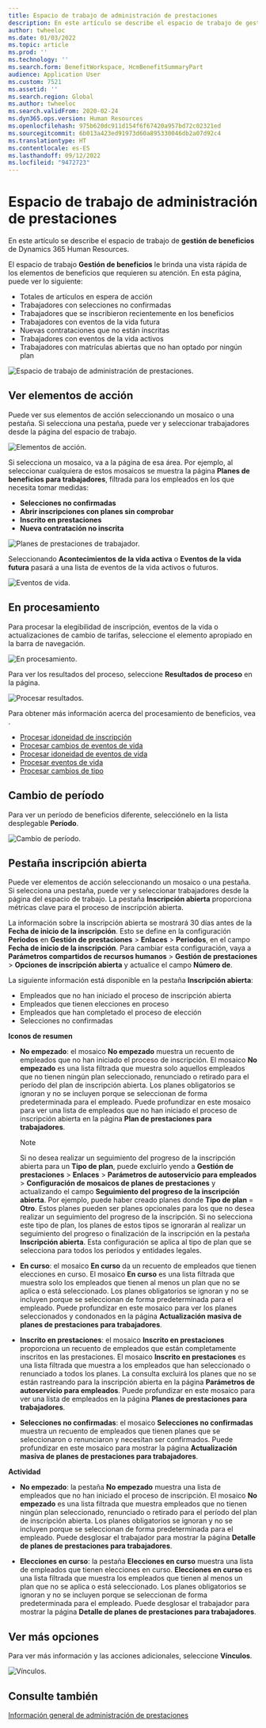 ```yaml
---
title: Espacio de trabajo de administración de prestaciones
description: En este artículo se describe el espacio de trabajo de gestión de beneficios de Dynamics 365 Human Resources.
author: twheeloc
ms.date: 01/03/2022
ms.topic: article
ms.prod: ''
ms.technology: ''
ms.search.form: BenefitWorkspace, HcmBenefitSummaryPart
audience: Application User
ms.custom: 7521
ms.assetid: ''
ms.search.region: Global
ms.author: twheeloc
ms.search.validFrom: 2020-02-24
ms.dyn365.ops.version: Human Resources
ms.openlocfilehash: 975b620dc911d154f6f67420a957bd72c02321ed
ms.sourcegitcommit: 6b013a423ed91973d60a895330046db2a07d92c4
ms.translationtype: HT
ms.contentlocale: es-ES
ms.lasthandoff: 09/12/2022
ms.locfileid: "9472723"
---
```

# <a name="benefits-management-workspace"></a>Espacio de trabajo de administración de prestaciones

En este artículo se describe el espacio de trabajo de **gestión de beneficios** de Dynamics 365 Human Resources.

El espacio de trabajo **Gestión de beneficios** le brinda una vista rápida de los elementos de beneficios que requieren su atención. En esta página, puede ver lo siguiente:

- Totales de artículos en espera de acción
- Trabajadores con selecciones no confirmadas
- Trabajadores que se inscribieron recientemente en los beneficios
- Trabajadores con eventos de la vida futura
- Nuevas contrataciones que no están inscritas
- Trabajadores con eventos de la vida activos
- Trabajadores con matrículas abiertas que no han optado por ningún plan

![Espacio de trabajo de administración de prestaciones.](./media/hr-benefits-management-workspace.png)

## <a name="view-action-items"></a>Ver elementos de acción

Puede ver sus elementos de acción seleccionando un mosaico o una pestaña. Si selecciona una pestaña, puede ver y seleccionar trabajadores desde la página del espacio de trabajo.

![Elementos de acción.](./media/hr-benefits-management-workspace-action-items.png)

Si selecciona un mosaico, va a la página de esa área. Por ejemplo, al seleccionar cualquiera de estos mosaicos se muestra la página **Planes de beneficios para trabajadores**, filtrada para los empleados en los que necesita tomar medidas:

- **Selecciones no confirmadas**
- **Abrir inscripciones con planes sin comprobar**
- **Inscrito en prestaciones**
- **Nueva contratación no inscrita**

![Planes de prestaciones de trabajador.](./media/hr-benefits-management-workspace-plans.png)

Seleccionando **Acontecimientos de la vida activa** o **Eventos de la vida futura** pasará a una lista de eventos de la vida activos o futuros.

![Eventos de vida.](./media/hr-benefits-management-workspace-life-events.png)

## <a name="processing"></a>En procesamiento

Para procesar la elegibilidad de inscripción, eventos de la vida o actualizaciones de cambio de tarifas, seleccione el elemento apropiado en la barra de navegación.

![En procesamiento.](./media/hr-benefits-management-workspace-processing.png)

Para ver los resultados del proceso, seleccione **Resultados de proceso** en la página.

![Procesar resultados.](./media/hr-benefits-management-workspace-process-results.png)

Para obtener más información acerca del procesamiento de beneficios, vea .

- [Procesar idoneidad de inscripción](hr-benefits-process-enrollment-eligibility.md)
- [Procesar cambios de eventos de vida](hr-benefits-process-life-event-changes.md)
- [Procesar idoneidad de eventos de vida](hr-benefits-process-life-event-eligibility.md)
- [Procesar eventos de vida](hr-benefits-process-life-events.md)
- [Procesar cambios de tipo](hr-benefits-process-rate-changes.md)

## <a name="change-period"></a>Cambio de período

Para ver un período de beneficios diferente, selecciónelo en la lista desplegable **Período**.

![Cambio de período.](./media/hr-benefits-management-workspace-period.png)


## <a name="open-enrollment-tab"></a>Pestaña inscripción abierta

Puede ver elementos de acción seleccionando un mosaico o una pestaña. Si selecciona una pestaña, puede ver y seleccionar trabajadores desde la página del espacio de trabajo.
La pestaña **Inscripción abierta** proporciona métricas clave para el proceso de inscripción abierta. 

La información sobre la inscripción abierta se mostrará 30 días antes de la **Fecha de inicio de la inscripción**. Esto se define en la configuración **Periodos** en **Gestión de prestaciones** > **Enlaces** > **Periodos**, en el campo **Fecha de inicio de la inscripción**.  Para cambiar esta configuración, vaya a **Parámetros compartidos de recursos humanos** > **Gestión de prestaciones** > **Opciones de inscripción abierta** y actualice el campo **Número de**.  

La siguiente información está disponible en la pestaña **Inscripción abierta**:
 - Empleados que no han iniciado el proceso de inscripción abierta
 - Empleados que tienen elecciones en proceso
 - Empleados que han completado el proceso de elección
 - Selecciones no confirmadas

**Iconos de resumen**

- **No empezado**: el mosaico **No empezado** muestra un recuento de empleados que no han iniciado el proceso de inscripción. El mosaico **No empezado** es una lista filtrada que muestra solo aquellos empleados que no tienen ningún plan seleccionado, renunciado o retirado para el período del plan de inscripción abierta. Los planes obligatorios se ignoran y no se incluyen porque se seleccionan de forma predeterminada para el empleado.  Puede profundizar en este mosaico para ver una lista de empleados que no han iniciado el proceso de inscripción abierta en la página **Plan de prestaciones para trabajadores**.

  > [!NOTE]
  > Si no desea realizar un seguimiento del progreso de la inscripción abierta para un **Tipo de plan**, puede excluirlo yendo a **Gestión de prestaciones** > **Enlaces** > **Parámetros de autoservicio para empleados** > **Configuración de mosaicos de planes de prestaciones** y actualizando el campo **Seguimiento del progreso de la inscripción abierta**.  Por ejemplo, puede haber creado planes donde **Tipo de plan** = **Otro**. Estos planes pueden ser planes opcionales para los que no desea realizar un seguimiento del progreso de la inscripción. Si no selecciona este tipo de plan, los planes de estos tipos se ignorarán al realizar un seguimiento del progreso o finalización de la inscripción en la pestaña **Inscripción abierta**. Esta configuración se aplica al tipo de plan que se selecciona para todos los períodos y entidades legales.

- **En curso**: el mosaico **En curso** da un recuento de empleados que tienen elecciones en curso. El mosaico **En curso** es una lista filtrada que muestra solo los empleados que tienen al menos un plan que no se aplica o está seleccionado. Los planes obligatorios se ignoran y no se incluyen porque se seleccionan de forma predeterminada para el empleado. Puede profundizar en este mosaico para ver los planes seleccionados y condonados en la página **Actualización masiva de planes de prestaciones para trabajadores**.

- **Inscrito en prestaciones**: el mosaico **Inscrito en prestaciones** proporciona un recuento de empleados que están completamente inscritos en las prestaciones. El mosaico **Inscrito en prestaciones** es una lista filtrada que muestra a los empleados que han seleccionado o renunciado a todos los planes. La consulta excluirá los planes que no se están rastreando para la inscripción abierta en la página **Parámetros de autoservicio para empleados**. Puede profundizar en este mosaico para ver una lista de empleados en la página **Planes de prestaciones para trabajadores**.

- **Selecciones no confirmadas**: el mosaico **Selecciones no confirmadas** muestra un recuento de empleados que tienen planes que se seleccionaron o renunciaron y necesitan ser confirmados. Puede profundizar en este mosaico para mostrar la página **Actualización masiva de planes de prestaciones para trabajadores**.

**Actividad**

- **No empezado**: la pestaña **No empezado** muestra una lista de empleados que no han iniciado el proceso de inscripción. El mosaico **No empezado** es una lista filtrada que muestra empleados que no tienen ningún plan seleccionado, renunciado o retirado para el período del plan de inscripción abierta. Los planes obligatorios se ignoran y no se incluyen porque se seleccionan de forma predeterminada para el empleado. Puede desglosar el trabajador para mostrar la página **Detalle de planes de prestaciones para trabajadores**.

- **Elecciones en curso**: la pestaña **Elecciones en curso** muestra una lista de empleados que tienen elecciones en curso. **Elecciones en curso** es una lista filtrada que muestra los empleados que tienen al menos un plan que no se aplica o está seleccionado. Los planes obligatorios se ignoran y no se incluyen porque se seleccionan de forma predeterminada para el empleado. Puede desglosar el trabajador para mostrar la página **Detalle de planes de prestaciones para trabajadores**.

## <a name="view-more-options"></a>Ver más opciones

Para ver más información y las acciones adicionales, seleccione **Vínculos**.

![Vínculos.](./media/hr-benefits-management-workspace-links.png)

## <a name="see-also"></a>Consulte también

[Información general de administración de prestaciones](hr-benefits-management-overview.md)
